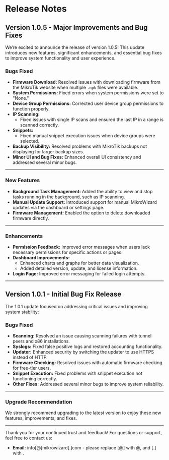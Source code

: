 # Release Notes  

## Version 1.0.5 - Major Improvements and Bug Fixes  

We’re excited to announce the release of version 1.0.5! This update introduces new features, significant enhancements, and essential bug fixes to improve system functionality and user experience.  

### Bugs Fixed  

- **Firmware Download:** Resolved issues with downloading firmware from the MikroTik website when multiple `.npk` files were available.  
- **System Permissions:** Fixed errors when system permissions were set to "None."  
- **Device Group Permissions:** Corrected user device group permissions to function properly.  
- **IP Scanning:**  
  - Fixed issues with single IP scans and ensured the last IP in a range is scanned correctly.
- **Snippets:**  
  - Fixed manual snippet execution issues when device groups were selected.  
- **Backup Visibility:** Resolved problems with MikroTik backups not displaying for larger backup sizes.  
- **Minor UI and Bug Fixes:** Enhanced overall UI consistency and addressed several minor bugs.  

---

### New Features  

- **Background Task Management:** Added the ability to view and stop tasks running in the background, such as IP scanning.  
- **Manual Update Support:** Introduced support for manual MikroWizard updates via the dashboard or settings page.  
- **Firmware Management:** Enabled the option to delete downloaded firmware directly.  

---

### Enhancements  

- **Permission Feedback:** Improved error messages when users lack necessary permissions for specific actions or pages.  
- **Dashboard Improvements:**  
  - Enhanced charts and graphs for better data visualization.  
  - Added detailed version, update, and license information.  
- **Login Page:** Improved error messaging for failed login attempts.  

---

## Version 1.0.1 - Initial Bug Fix Release  

The 1.0.1 update focused on addressing critical issues and improving system stability:  

### Bugs Fixed  

- **Scanning:** Resolved an issue causing scanning failures with tunnel peers and x86 installations.  
- **Syslogs:** Fixed false positive logs and restored accounting functionality.  
- **Updater:** Enhanced security by switching the updater to use HTTPS instead of HTTP.  
- **Firmware Checking:** Resolved issues with automatic firmware checking for free-tier users.  
- **Snippet Execution:** Fixed problems with snippet execution not functioning correctly.  
- **Other Fixes:** Addressed several minor bugs to improve system reliability.  

---

### Upgrade Recommendation  

We strongly recommend upgrading to the latest version to enjoy these new features, improvements, and fixes.  

---

Thank you for your continued trust and feedback! For questions or support, feel free to contact us:  

- **Email:** info[@]mikrowizard[.]com - please replace [@] with @, and [.] with .